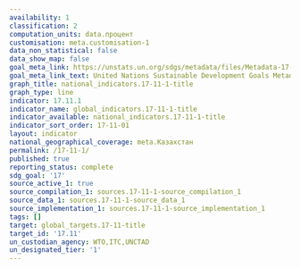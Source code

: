 ```yaml
---
availability: 1
classification: 2
computation_units: data.процент
customisation: meta.customisation-1
data_non_statistical: false
data_show_map: false
goal_meta_link: https://unstats.un.org/sdgs/metadata/files/Metadata-17-11-01.pdf
goal_meta_link_text: United Nations Sustainable Development Goals Metadata (pdf 468kB)
graph_title: national_indicators.17-11-1-title
graph_type: line
indicator: 17.11.1
indicator_name: global_indicators.17-11-1-title
indicator_available: national_indicators.17-11-1-title
indicator_sort_order: 17-11-01
layout: indicator
national_geographical_coverage: meta.Казахстан
permalink: /17-11-1/
published: true
reporting_status: complete
sdg_goal: '17'
source_active_1: true
source_compilation_1: sources.17-11-1-source_compilation_1
source_data_1: sources.17-11-1-source_data_1
source_implementation_1: sources.17-11-1-source_implementation_1
tags: []
target: global_targets.17-11-title
target_id: '17.11'
un_custodian_agency: WTO,ITC,UNCTAD
un_designated_tier: '1'
---
```

